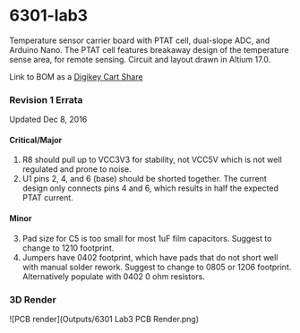 # 6301-lab3
Temperature sensor carrier board with PTAT cell, dual-slope ADC, and Arduino Nano.
The PTAT cell features breakaway design of the temperature sense area, for remote sensing.
Circuit and layout drawn in Altium 17.0.

Link to BOM as a [Digikey Cart Share](http://www.digikey.com/short/35444m)

### Revision 1 Errata
Updated Dec 8, 2016

#### Critical/Major
1. R8 should pull up to VCC3V3 for stability, not VCC5V which is not well regulated and prone to noise.
2. U1 pins 2, 4, and 6 (base) should be shorted together. The current design only connects pins 4 and 6, which results in half the expected PTAT current.
#### Minor
3. Pad size for C5 is too small for most 1uF film capacitors. Suggest to change to 1210 footprint.
4. Jumpers have 0402 footprint, which have pads that do not short well with manual solder rework. Suggest to change to 0805 or 1206 footprint. Alternatively populate with 0402 0 ohm resistors.

### 3D Render

![PCB render](Outputs/6301 Lab3 PCB Render.png)
